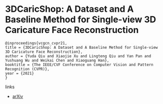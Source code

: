 # 3DCaricShop: A Dataset and A Baseline Method for Single-view 3D Caricature Face Reconstruction

```
@inproceedings{vcgcn_cvpr21,
title = {3DCaricShop: A Dataset and A Baseline Method for Single-view 3D Caricature Face Reconstruction},
author = {Yuda Qiu and Xiaojie Xu and Lingteng Qiu and Yan Pan and Yushuang Wu and Weikai Chen and Xiaoguang Han},
booktitle = {The IEEE/CVF Conference on Computer Vision and Pattern Recognition (CVPR)},
year = {2021}
}
```

links
- [arXiv](https://arxiv.org/abs/2103.08204)
